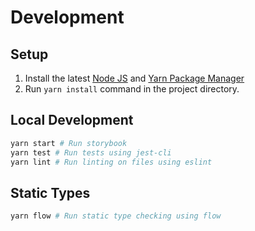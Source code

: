 # Development

## Setup

1. Install the latest [Node JS](https://nodejs.org/) and [Yarn Package Manager](https://yarnpkg.com/)
2. Run `yarn install` command in the project directory.

## Local Development

```sh
yarn start # Run storybook
yarn test # Run tests using jest-cli
yarn lint # Run linting on files using eslint
```

## Static Types

```sh
yarn flow # Run static type checking using flow
```
